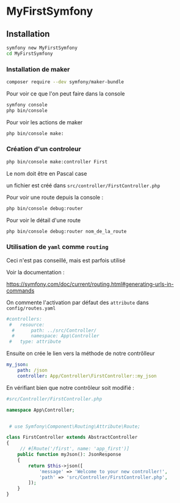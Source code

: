 # MyFirstSymfony

## Installation

```bash
symfony new MyFirstSymfony
cd MyFirstSymfony
```

### Installation de maker

```bash
composer require --dev symfony/maker-bundle
```

Pour voir ce que l'on peut faire dans la console

```bash
symfony console
php bin/console
```

Pour voir les actions de maker

```bash
php bin/console make:
```

 ### Création d'un  controleur

```bash
php bin/console make:controller First
```

Le nom doit être en Pascal case

un fichier est créé dans `src/controller/FirstController.php`

Pour voir une route depuis la console : 

```bash
php bin/console debug:router
```

Pour voir le détail d'une route 

```bash
php bin/console debug:router nom_de_la_route
```

### Utilisation de `yaml` comme `routing`

Ceci n'est pas conseillé, mais est parfois utilisé

Voir la documentation :

https://symfony.com/doc/current/routing.html#generating-urls-in-commands

On commente l'activation par défaut des `attribute` dans `config/routes.yaml`
```yaml
#controllers:
 #   resource:
  #      path: ../src/Controller/
  #      namespace: App\Controller
 #   type: attribute

```

Ensuite on crée le lien vers la méthode de notre contrôlleur

```yaml
my_json:
    path: /json
    controller: App/Controller\FirstController::my_json
```

En vérifiant bien que notre contrôleur  soit modifié : 

```php
#src/Controller/FirstController.php

namespace App\Controller;


 # use Symfony\Component\Routing\Attribute\Route;

class FirstController extends AbstractController
{
     // #[Route('/first', name: 'app_first')]
    public function myJson(): JsonResponse
    {
        return $this->json([
            'message' => 'Welcome to your new controller!',
            'path' => 'src/Controller/FirstController.php',
        ]);
    }
}

```